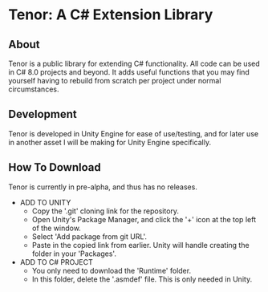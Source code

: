 # Tenor: A C# Extension Library

## About
Tenor is a public library for extending C# functionality. All code can be used in C# 8.0 projects and beyond. It adds useful functions that you may find yourself having to rebuild from scratch per project under normal circumstances.

## Development
Tenor is developed in Unity Engine for ease of use/testing, and for later use in another asset I will be making for Unity Engine specifically.

## How To Download
Tenor is currently in pre-alpha, and thus has no releases.
- ADD TO UNITY
	- Copy the '.git' cloning link for the repository.
	- Open Unity's Package Manager, and click the '+' icon at the top left of the window.
	- Select 'Add package from git URL'.
	- Paste in the copied link from earlier. Unity will handle creating the folder in your 'Packages'.
- ADD TO C# PROJECT
	- You only need to download the 'Runtime' folder.
	- In this folder, delete the '.asmdef' file. This is only needed in Unity.
